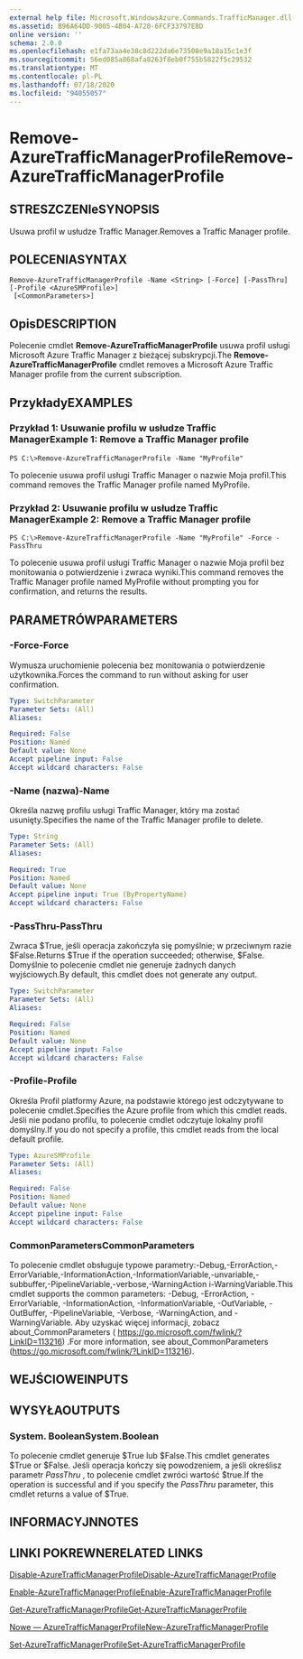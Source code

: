 ```yaml
---
external help file: Microsoft.WindowsAzure.Commands.TrafficManager.dll-Help.xml
ms.assetid: B96A64DD-9005-4B04-A720-6FCF33797E8D
online version: ''
schema: 2.0.0
ms.openlocfilehash: e1fa73aa4e38c8d222da6e73508e9a18a15c1e3f
ms.sourcegitcommit: 56ed085a868afa8263f8eb0f755b5822f5c29532
ms.translationtype: MT
ms.contentlocale: pl-PL
ms.lasthandoff: 07/18/2020
ms.locfileid: "94055057"
---
```

# <span data-ttu-id="d88f6-101">Remove-AzureTrafficManagerProfile</span><span class="sxs-lookup"><span data-stu-id="d88f6-101">Remove-AzureTrafficManagerProfile</span></span>

## <span data-ttu-id="d88f6-102">STRESZCZENIe</span><span class="sxs-lookup"><span data-stu-id="d88f6-102">SYNOPSIS</span></span>
<span data-ttu-id="d88f6-103">Usuwa profil w usłudze Traffic Manager.</span><span class="sxs-lookup"><span data-stu-id="d88f6-103">Removes a Traffic Manager profile.</span></span>

## <span data-ttu-id="d88f6-104">POLECENIA</span><span class="sxs-lookup"><span data-stu-id="d88f6-104">SYNTAX</span></span>

```
Remove-AzureTrafficManagerProfile -Name <String> [-Force] [-PassThru] [-Profile <AzureSMProfile>]
 [<CommonParameters>]
```

## <span data-ttu-id="d88f6-105">Opis</span><span class="sxs-lookup"><span data-stu-id="d88f6-105">DESCRIPTION</span></span>
<span data-ttu-id="d88f6-106">Polecenie cmdlet **Remove-AzureTrafficManagerProfile** usuwa profil usługi Microsoft Azure Traffic Manager z bieżącej subskrypcji.</span><span class="sxs-lookup"><span data-stu-id="d88f6-106">The **Remove-AzureTrafficManagerProfile** cmdlet removes a Microsoft Azure Traffic Manager profile from the current subscription.</span></span>

## <span data-ttu-id="d88f6-107">Przykłady</span><span class="sxs-lookup"><span data-stu-id="d88f6-107">EXAMPLES</span></span>

### <span data-ttu-id="d88f6-108">Przykład 1: Usuwanie profilu w usłudze Traffic Manager</span><span class="sxs-lookup"><span data-stu-id="d88f6-108">Example 1: Remove a Traffic Manager profile</span></span>
```
PS C:\>Remove-AzureTrafficManagerProfile -Name "MyProfile"
```

<span data-ttu-id="d88f6-109">To polecenie usuwa profil usługi Traffic Manager o nazwie Moja profil.</span><span class="sxs-lookup"><span data-stu-id="d88f6-109">This command removes the Traffic Manager profile named MyProfile.</span></span>

### <span data-ttu-id="d88f6-110">Przykład 2: Usuwanie profilu w usłudze Traffic Manager</span><span class="sxs-lookup"><span data-stu-id="d88f6-110">Example 2: Remove a Traffic Manager profile</span></span>
```
PS C:\>Remove-AzureTrafficManagerProfile -Name "MyProfile" -Force -PassThru
```

<span data-ttu-id="d88f6-111">To polecenie usuwa profil usługi Traffic Manager o nazwie Moja profil bez monitowania o potwierdzenie i zwraca wyniki.</span><span class="sxs-lookup"><span data-stu-id="d88f6-111">This command removes the Traffic Manager profile named MyProfile without prompting you for confirmation, and returns the results.</span></span>

## <span data-ttu-id="d88f6-112">PARAMETRÓW</span><span class="sxs-lookup"><span data-stu-id="d88f6-112">PARAMETERS</span></span>

### <span data-ttu-id="d88f6-113">-Force</span><span class="sxs-lookup"><span data-stu-id="d88f6-113">-Force</span></span>
<span data-ttu-id="d88f6-114">Wymusza uruchomienie polecenia bez monitowania o potwierdzenie użytkownika.</span><span class="sxs-lookup"><span data-stu-id="d88f6-114">Forces the command to run without asking for user confirmation.</span></span>

```yaml
Type: SwitchParameter
Parameter Sets: (All)
Aliases: 

Required: False
Position: Named
Default value: None
Accept pipeline input: False
Accept wildcard characters: False
```

### <span data-ttu-id="d88f6-115">-Name (nazwa)</span><span class="sxs-lookup"><span data-stu-id="d88f6-115">-Name</span></span>
<span data-ttu-id="d88f6-116">Określa nazwę profilu usługi Traffic Manager, który ma zostać usunięty.</span><span class="sxs-lookup"><span data-stu-id="d88f6-116">Specifies the name of the Traffic Manager profile to delete.</span></span>

```yaml
Type: String
Parameter Sets: (All)
Aliases: 

Required: True
Position: Named
Default value: None
Accept pipeline input: True (ByPropertyName)
Accept wildcard characters: False
```

### <span data-ttu-id="d88f6-117">-PassThru</span><span class="sxs-lookup"><span data-stu-id="d88f6-117">-PassThru</span></span>
<span data-ttu-id="d88f6-118">Zwraca $True, jeśli operacja zakończyła się pomyślnie; w przeciwnym razie $False.</span><span class="sxs-lookup"><span data-stu-id="d88f6-118">Returns $True if the operation succeeded; otherwise, $False.</span></span>
<span data-ttu-id="d88f6-119">Domyślnie to polecenie cmdlet nie generuje żadnych danych wyjściowych.</span><span class="sxs-lookup"><span data-stu-id="d88f6-119">By default, this cmdlet does not generate any output.</span></span>

```yaml
Type: SwitchParameter
Parameter Sets: (All)
Aliases: 

Required: False
Position: Named
Default value: None
Accept pipeline input: False
Accept wildcard characters: False
```

### <span data-ttu-id="d88f6-120">-Profile</span><span class="sxs-lookup"><span data-stu-id="d88f6-120">-Profile</span></span>
<span data-ttu-id="d88f6-121">Określa Profil platformy Azure, na podstawie którego jest odczytywane to polecenie cmdlet.</span><span class="sxs-lookup"><span data-stu-id="d88f6-121">Specifies the Azure profile from which this cmdlet reads.</span></span> <span data-ttu-id="d88f6-122">Jeśli nie podano profilu, to polecenie cmdlet odczytuje lokalny profil domyślny.</span><span class="sxs-lookup"><span data-stu-id="d88f6-122">If you do not specify a profile, this cmdlet reads from the local default profile.</span></span>

```yaml
Type: AzureSMProfile
Parameter Sets: (All)
Aliases: 

Required: False
Position: Named
Default value: None
Accept pipeline input: False
Accept wildcard characters: False
```

### <span data-ttu-id="d88f6-123">CommonParameters</span><span class="sxs-lookup"><span data-stu-id="d88f6-123">CommonParameters</span></span>
<span data-ttu-id="d88f6-124">To polecenie cmdlet obsługuje typowe parametry:-Debug,-ErrorAction,-ErrorVariable,-InformationAction,-InformationVariable,-unvariable,-subbuffer,-PipelineVariable,-verbose,-WarningAction i-WarningVariable.</span><span class="sxs-lookup"><span data-stu-id="d88f6-124">This cmdlet supports the common parameters: -Debug, -ErrorAction, -ErrorVariable, -InformationAction, -InformationVariable, -OutVariable, -OutBuffer, -PipelineVariable, -Verbose, -WarningAction, and -WarningVariable.</span></span> <span data-ttu-id="d88f6-125">Aby uzyskać więcej informacji, zobacz about_CommonParameters ( https://go.microsoft.com/fwlink/?LinkID=113216) .</span><span class="sxs-lookup"><span data-stu-id="d88f6-125">For more information, see about_CommonParameters (https://go.microsoft.com/fwlink/?LinkID=113216).</span></span>

## <span data-ttu-id="d88f6-126">WEJŚCIOWE</span><span class="sxs-lookup"><span data-stu-id="d88f6-126">INPUTS</span></span>

## <span data-ttu-id="d88f6-127">WYSYŁA</span><span class="sxs-lookup"><span data-stu-id="d88f6-127">OUTPUTS</span></span>

### <span data-ttu-id="d88f6-128">System. Boolean</span><span class="sxs-lookup"><span data-stu-id="d88f6-128">System.Boolean</span></span>
<span data-ttu-id="d88f6-129">To polecenie cmdlet generuje $True lub $False.</span><span class="sxs-lookup"><span data-stu-id="d88f6-129">This cmdlet generates $True or $False.</span></span>
<span data-ttu-id="d88f6-130">Jeśli operacja kończy się powodzeniem, a jeśli określisz parametr *PassThru* , to polecenie cmdlet zwróci wartość $true.</span><span class="sxs-lookup"><span data-stu-id="d88f6-130">If the operation is successful and if you specify the *PassThru* parameter, this cmdlet returns a value of $True.</span></span>

## <span data-ttu-id="d88f6-131">INFORMACYJN</span><span class="sxs-lookup"><span data-stu-id="d88f6-131">NOTES</span></span>

## <span data-ttu-id="d88f6-132">LINKI POKREWNE</span><span class="sxs-lookup"><span data-stu-id="d88f6-132">RELATED LINKS</span></span>

[<span data-ttu-id="d88f6-133">Disable-AzureTrafficManagerProfile</span><span class="sxs-lookup"><span data-stu-id="d88f6-133">Disable-AzureTrafficManagerProfile</span></span>](./Disable-AzureTrafficManagerProfile.md)

[<span data-ttu-id="d88f6-134">Enable-AzureTrafficManagerProfile</span><span class="sxs-lookup"><span data-stu-id="d88f6-134">Enable-AzureTrafficManagerProfile</span></span>](./Enable-AzureTrafficManagerProfile.md)

[<span data-ttu-id="d88f6-135">Get-AzureTrafficManagerProfile</span><span class="sxs-lookup"><span data-stu-id="d88f6-135">Get-AzureTrafficManagerProfile</span></span>](./Get-AzureTrafficManagerProfile.md)

[<span data-ttu-id="d88f6-136">Nowe — AzureTrafficManagerProfile</span><span class="sxs-lookup"><span data-stu-id="d88f6-136">New-AzureTrafficManagerProfile</span></span>](./New-AzureTrafficManagerProfile.md)

[<span data-ttu-id="d88f6-137">Set-AzureTrafficManagerProfile</span><span class="sxs-lookup"><span data-stu-id="d88f6-137">Set-AzureTrafficManagerProfile</span></span>](./Set-AzureTrafficManagerProfile.md)


